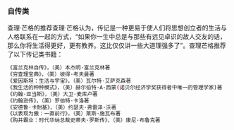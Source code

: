 ### 自传类

查理·芒格的推荐查理·芒格认为，传记是一种更易于使人们将思想创立者的生活与人格联系在一起的方式，“如果你一生中总是与那些有远见卓识的故人交友的话，那么你将生活得更好，更有教养。这比仅仅讲一些大道理强多了”。查理芒格推荐了以下传记类书籍：

```bash
《富兰克林自传》，（美）本杰明·富兰克林著
《穷查理宝典》，（美）彼得·考夫曼著
《爱因斯坦：生活与宇宙》，（美）瓦尔特·艾萨克森著
《我生活的种种模式》，（美）赫尔伯特·A·西蒙(诺贝尔经济学奖获得者中唯一的管理学家)著
《约翰·亚当斯》，（美）大卫·麦库卢著
《约翰逊传》，（美）罗伯特·卡洛著
《安德鲁·卡耐基》，（美）约瑟夫·弗雷泽·沃著
《以表现为傲：一直前行》，（美）莱斯·施瓦布著
《购并霸业：时代华纳总裁史蒂夫·罗斯传》，（美）康尼·布鲁克著
```
